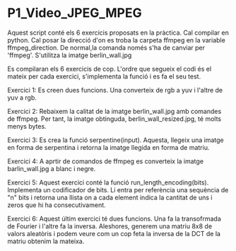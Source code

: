 # P1_Video_JPEG_MPEG

Aquest script conté els 6 exercicis proposats en la pràctica.
Cal compilar en python.
Cal posar la direcció d'on es troba la carpeta ffmpeg en la variable ffmpeg_direction. De normal,la comanda només s'ha de canviar per 'ffmpeg'.
S'utilitza la imatge berlin_wall.jpg

Es compilaran els 6 exercicis de cop. L'ordre que segueix el codi és el mateix per cada exercici, s'implementa la funció i es fa el seu test.

Exercici 1:
  Es creen dues funcions. Una converteix de rgb a yuv i l'altre de yuv a rgb.

Exercici 2:
  Rebaixem la calitat de la imatge berlin_wall.jpg amb comandes de ffmpeg. 
  Per tant, la imatge obtinguda, berlin_wall_resized.jpg,  té molts menys bytes.

Exercici 3:
  Es crea la funció serpentine(input). Aquesta, llegeix una imatge en forma de serpentina i retorna la imatge llegida en forma de matriu.

Exercici 4:
   A aprtir de comandos de ffmpeg es converteix la imatge barlin_wall.jpg a blanc i negre.
   
Exercici 5:
  Aquest exercici conté la funció run_length_encoding(bits). Implementa un codificador de bits.
  Li entra per referència una sequència de "n" bits i retorna una llista on a cada element indica la cantitat de uns i zeros que hi ha consecutivament.
  
Exercici 6:
  Aquest últim exercici té dues funcions. Una fa la transofrmada de Fourier i l'altre fa la inversa.
  Aleshores, generem una matriu 8x8 de valors aleatòris i podem veure com un cop feta la inversa de la DCT de la matriu obtenim la mateixa.
